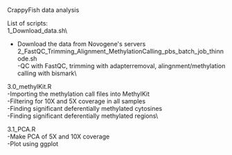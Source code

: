 CrappyFish data analysis<br/>

List of scripts:\
1_Download_data.sh\ 
  - Download the data from Novogene's servers\
2_FastQC_Trimming_Alignment_MethylationCalling_pbs_batch_job_thinnode.sh\
  -QC with FastQC, trimming with adapterremoval, alingnment/methylation calling with bismark\

3.0_methylKit.R\
-Importing the methylation call files into MethylKit\
-Filtering for 10X and 5X coverage in all samples\
-Finding significant deferentially methylated cytosines\
-Finding significant deferentially methylated regions\

3.1_PCA.R\
-Make PCA of 5X and 10X coverage\
-Plot using ggplot 

